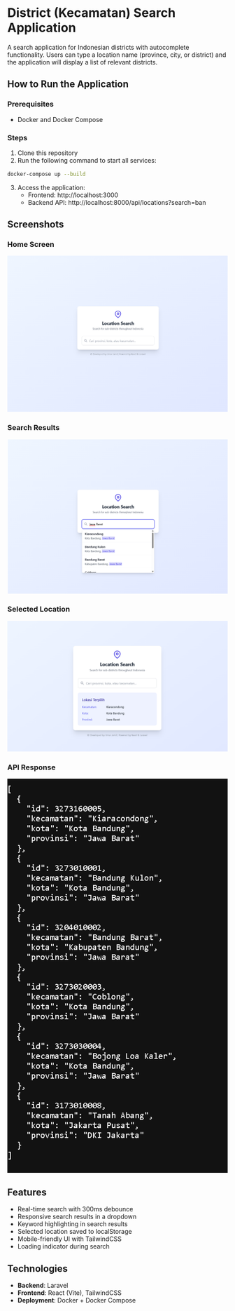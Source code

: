 # District (Kecamatan) Search Application

A search application for Indonesian districts with autocomplete functionality. Users can type a location name (province, city, or district) and the application will display a list of relevant districts.

## How to Run the Application

### Prerequisites

- Docker and Docker Compose

### Steps

1. Clone this repository
2. Run the following command to start all services:

```bash
docker-compose up --build
```

3. Access the application:
   - Frontend: http://localhost:3000
   - Backend API: http://localhost:8000/api/locations?search=ban

## Screenshots

### Home Screen
![Home Screen](screenshots/home.png)

### Search Results
![Search Results](screenshots/search.png)

### Selected Location
![Selected Location](screenshots/selected.png)

### API Response
![API Response](screenshots/api.png)

## Features

- Real-time search with 300ms debounce
- Responsive search results in a dropdown
- Keyword highlighting in search results
- Selected location saved to localStorage
- Mobile-friendly UI with TailwindCSS
- Loading indicator during search

## Technologies

- **Backend**: Laravel
- **Frontend**: React (Vite), TailwindCSS
- **Deployment**: Docker + Docker Compose 
